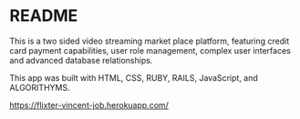 # README

This is a two sided video streaming market place platform, featuring credit card payment capabilities, user role management, complex user interfaces and advanced database relationships.

This app was built with HTML, CSS, RUBY, RAILS, JavaScript, and ALGORITHYMS.

https://flixter-vincent-job.herokuapp.com/
